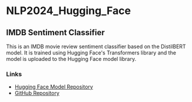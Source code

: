 # NLP2024_Hugging_Face
## IMDB Sentiment Classifier

This is an IMDB movie review sentiment classifier based on the DistilBERT model. It is trained using Hugging Face's Transformers library and the model is uploaded to the Hugging Face model library.

### Links

- [Hugging Face Model Repository](https://huggingface.co/Minghui131/imdb-sentiment-classifier)
- [GitHub Repository](https://github.com/Minghui1314/NLP2024_Hugging_Face/blob/main/lab2.ipynb)
